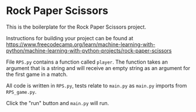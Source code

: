 # Rock Paper Scissors

This is the boilerplate for the Rock Paper Scissors project. 

Instructions for building your project can be found at
https://www.freecodecamp.org/learn/machine-learning-with-python/machine-learning-with-python-projects/rock-paper-scissors

File `RPS.py` contains a function called `player`. 
The function takes an argument that is a string and will receive an empty string as an argument for the first game in a match.

All code is written in `RPS.py`, tests relate to `main.py` as `main.py` imports from `RPS_game.py`.

Click the "run" button and `main.py` will run.


